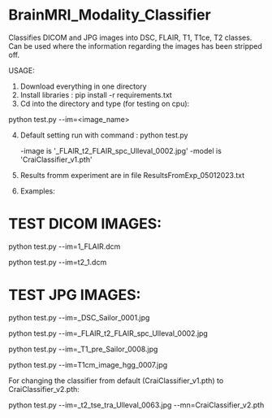 # BrainMRI_Modality_Classifier
Classifies DICOM and JPG images into DSC, FLAIR, T1, T1ce, T2 classes. Can be used where the information regarding the images has been stripped off.

USAGE:
1) Download everything in one directory
2) Install libraries : pip install -r requirements.txt
3) Cd into the directory and type (for testing on cpu):

python test.py --im=<image_name>


4) Default setting run with command : 
python test.py 

    -image is '_FLAIR_t2_FLAIR_spc_Ulleval_0002.jpg'
    -model is 'CraiClassifier_v1.pth'


5) Results fromm experiment are in file ResultsFromExp_05012023.txt

6) Examples:


TEST DICOM IMAGES:
=================

python test.py --im=1_FLAIR.dcm

python test.py --im=t2_1.dcm


TEST JPG IMAGES:
==============

python test.py --im=_DSC_Sailor_0001.jpg 

python test.py --im=_FLAIR_t2_FLAIR_spc_Ulleval_0002.jpg

python test.py --im=_T1_pre_Sailor_0008.jpg

python test.py --im=T1cm_image_hgg_0007.jpg

For changing the classifier from default (CraiClassifier_v1.pth) to CraiClassifier_v2.pth:

python test.py --im=_t2_tse_tra_Ulleval_0063.jpg --mn=CraiClassifier_v2.pth
